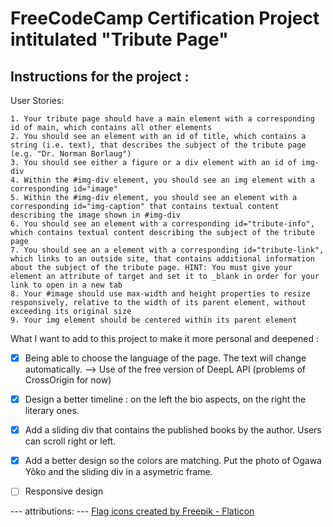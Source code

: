 # FreeCodeCamp Certification Project intitulated "Tribute Page"

## Instructions for the project : 

User Stories:

    1. Your tribute page should have a main element with a corresponding id of main, which contains all other elements
    2. You should see an element with an id of title, which contains a string (i.e. text), that describes the subject of the tribute page (e.g. "Dr. Norman Borlaug")
    3. You should see either a figure or a div element with an id of img-div
    4. Within the #img-div element, you should see an img element with a corresponding id="image"
    5. Within the #img-div element, you should see an element with a corresponding id="img-caption" that contains textual content describing the image shown in #img-div
    6. You should see an element with a corresponding id="tribute-info", which contains textual content describing the subject of the tribute page
    7. You should see an a element with a corresponding id="tribute-link", which links to an outside site, that contains additional information about the subject of the tribute page. HINT: You must give your element an attribute of target and set it to _blank in order for your link to open in a new tab
    8. Your #image should use max-width and height properties to resize responsively, relative to the width of its parent element, without exceeding its original size
    9. Your img element should be centered within its parent element

What I want to add to this project to make it more personal and deepened :

- [x] Being able to choose the language of the page. The text will change automatically. --> Use of the free version of DeepL API (problems of CrossOrigin for now)
- [x] Design a better timeline : on the left the bio aspects, on the right the literary ones. 
- [x] Add a sliding div that contains the published books by the author. Users can scroll right or left.
- [x] Add a better design so the colors are matching. Put the photo of Ogawa Yôko and the sliding div in a asymetric frame.
- [ ] Responsive design


--- attributions: ---
<a href="https://www.flaticon.com/free-icons/flag" title="flag icons" target="_blank">Flag icons created by Freepik - Flaticon</a>

